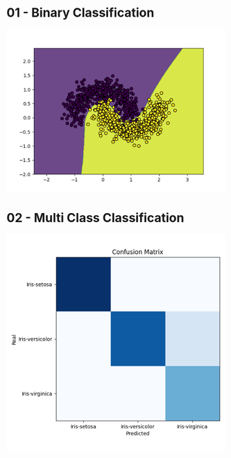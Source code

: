# 01 - Binary Classification
![figure](readme/figure_01.png)

# 02 - Multi Class Classification
![figure](readme/figure_02.png)
